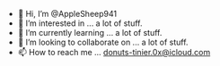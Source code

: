 - 👋 Hi, I’m @AppleSheep941
- 👀 I’m interested in ... a lot of stuff.
- 🌱 I’m currently learning ... a lot of stuff.
- 💞️ I’m looking to collaborate on ... a lot of stuff.
- 📫 How to reach me ... donuts-tinier.0x@icloud.com
